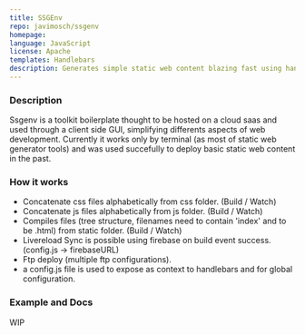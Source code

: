 ```yaml
---
title: SSGEnv
repo: javimosch/ssgenv
homepage: 
language: JavaScript
license: Apache
templates: Handlebars
description: Generates simple static web content blazing fast using handlebars templates.
---
```


### Description

Ssgenv is a toolkit boilerplate thought to be hosted on a cloud  saas and used through a client side GUI, simplifying differents
aspects of web development.
Currently it works only by terminal (as most of static web generator tools) and was used succefully to deploy basic static web content
in the past.

### How it works

- Concatenate css files alphabetically from css folder. (Build / Watch)
- Concatenate js files alphabetically from js folder. (Build / Watch)
- Compiles files (tree structure, filenames need to contain 'index' and to be .html) from static folder.  (Build / Watch)
- Livereload Sync is possible using firebase on build event success. (config.js -> firebaseURL)
- Ftp deploy (multiple ftp configurations).
- a config.js file is used to expose as context to handlebars and for global configuration.

### Example and Docs

WIP
